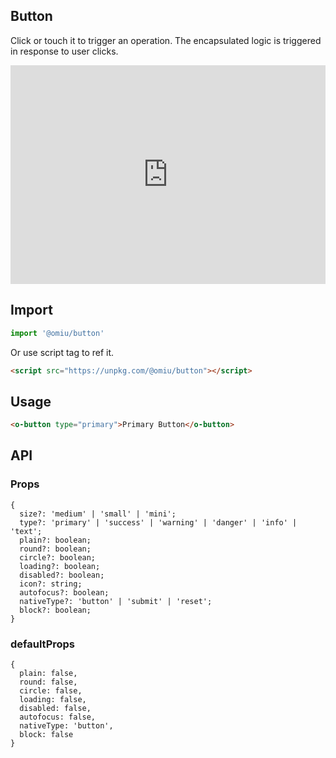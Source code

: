 ## Button 

Click or touch it to trigger an operation. The encapsulated logic is triggered in response to user clicks.

<iframe height="350" style="width: 100%;" scrolling="no" title="OMIU Button" src="https://codepen.io/omijs/embed/LYppwYG?height=350&theme-id=dark&default-tab=html,result" frameborder="no" allowtransparency="true" allowfullscreen="true" loading="lazy">
  See the Pen <a href='https://codepen.io/omijs/pen/LYppwYG'>OMIU Button</a> by OMI
  (<a href='https://codepen.io/omijs'>@omijs</a>) on <a href='https://codepen.io'>CodePen</a>.
</iframe>

## Import

```js
import '@omiu/button'
```

Or use script tag to ref it.

```html
<script src="https://unpkg.com/@omiu/button"></script>
```

## Usage

```html
<o-button type="primary">Primary Button</o-button>
```

## API

### Props

```tsx
{
  size?: 'medium' | 'small' | 'mini';
  type?: 'primary' | 'success' | 'warning' | 'danger' | 'info' | 'text';
  plain?: boolean;
  round?: boolean;
  circle?: boolean;
  loading?: boolean;
  disabled?: boolean;
  icon?: string;
  autofocus?: boolean;
  nativeType?: 'button' | 'submit' | 'reset';
  block?: boolean;
}
```

### defaultProps

```tsx
{
  plain: false,
  round: false,
  circle: false,
  loading: false,
  disabled: false,
  autofocus: false,
  nativeType: 'button',
  block: false
}
```
